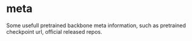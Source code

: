 # meta
Some usefull pretrained backbone meta information, such as pretrained checkpoint url, official released repos.
